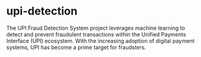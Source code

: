 # upi-detection
The UPI Fraud Detection System project leverages machine learning to detect and prevent fraudulent transactions within the Unified Payments Interface (UPI) ecosystem. With the increasing adoption of digital payment systems, UPI has become a prime target for fraudsters.
